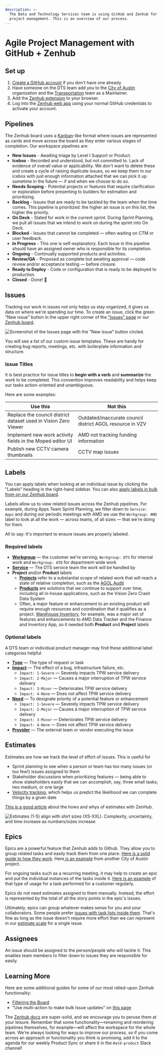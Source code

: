 ```yaml
---
description: >-
  The Data and Technology Services team is using GitHub and Zenhub for agile
  project management. This is an overview of our process.
---
```


# Agile Project Management with GitHub + Zenhub

## Set up

1. [Create a GitHub account](https://github.com/join) if you don't have one already.
2. Have someone on the DTS team add you to the [City of Austin](https://github.com/cityofaustin) organization and the [Transportation](https://github.com/orgs/cityofaustin/teams/transportation) team as a Maintainer.
3. Add the [Zenhub extension](https://www.zenhub.com/extension) to your browser.
4. Log into the [Zenhub web app](http://app.zenhub.com/) using your normal GitHub credentials to activate your account.&#x20;

## Pipelines

The Zenhub board uses a [Kanban](https://en.wikipedia.org/wiki/Kanban\_board)-like format where issues are represented as cards and move across the board as they enter various stages of completion. Our workspace pipelines are:

* **New Issues** - Awaiting triage by Level I Support or Product.&#x20;
* **Icebox** - Recorded and understood, but not committed to. Lack of evidence of overall value or applicability. We don't want to delete these and create a cycle of raising duplicate issues, so we keep them in our icebox with just enough information attached that we can pick it up sometime in the future — if and when we choose to do so.
* **Needs Scoping** - Potential projects or features that require clarification or exploration before presenting to builders for estimation and prioritizing.
* **Backlog** - Issues that are ready to be tackled by the team when the time comes. This pipeline is prioritized: the higher an issue is on this list, the higher the priority.&#x20;
* **On Deck** - Slated for work in the current sprint. During Sprint Planning, we pull all issues that we intend to work on during the sprint into On Deck.
* **Blocked** - Issues that cannot be completed — often waiting on CTM or user feedback.
* **In Progress** - This one is self-explanatory. Each Issue in this pipeline should have an assigned owner who is responsible for its completion.
* **Ongoing** - Continually supported products and activities.
* **Review/QA** - Proposed as complete but awaiting approval  — code review and/or acceptance testing — before closure.&#x20;
* **Ready to Deploy** - Code or configuration that is ready to be deployed to production.&#x20;
* **Closed** - Done! 🙌

## Issues

Tracking our work in issues not only helps us stay organized, it gives us data on where we're spending our time. To create an issue, click the green "New issue" button in the upper right corner of the ["Issues" page](https://github.com/cityofaustin/atd-data-tech/issues) or our [Zenhub board](https://github.com/cityofaustin/atd-data-tech#zenhub).

![Screenshot of the Issues page with the "New issue" button circled. ](https://github.com/cityofaustin/atd-data-tech/raw/master/images/Create-new-issue.png?raw=true)

You will see a list of our custom issue templates. These are handy for creating bug reports, meetings, etc. with boilerplate information and structure.

### Issue Titles

It is best practice for issue titles to **begin with a verb** and **summarize** the work to be completed. This convention improves readability and helps keep our tasks action-oriented and unambiguous.&#x20;

Here are some examples:

| Use this                                                        | Not this                                                  |
| --------------------------------------------------------------- | --------------------------------------------------------- |
| Replace the council district dataset used in Vision Zero Viewer | Outdated/inaccurate council district AGOL resource in VZV |
| Implement new work activity fields in the Moped editor UI       | AMD not tracking funding information                      |
| Publish new CCTV camera thumbnails                              | CCTV map issues                                           |

## Labels

You can apply labels when looking at an individual issue by clicking the "Labels" heading in the right-hand sidebar. You can also [apply labels in bulk from on our Zenhub board](https://www.zenhub.com/blog/task-board-bulk-actions/).

Labels allow us to view related issues across the Zenhub pipelines. For example, during Apps Team Sprint Planning, we filter down to  `Service: Apps` and during our periodic meetings with AMD we use the `Workgroup: AMD` label to look at all the work — across teams, of all sizes — that we're doing for them.&#x20;

All to say: It's important to ensure issues are properly labeled.&#x20;

### Required labels

* [**Workgroup**](https://github.com/cityofaustin/atd-data-tech/labels?q=Workgroup%3A+) — the customer we're serving; `Workgroup: DTS` for internal work and `Workgroup: ATD` for department-wide work
* [**Service**](https://github.com/cityofaustin/atd-data-tech/labels?q=Service%3A+) — The DTS service team the work will be handled by
* **Project** and/or **Product** labels
  * [**Projects**](https://github.com/cityofaustin/atd-data-tech/labels?q=Project%3A) refer to a substantial scope of related work that will reach a state of relative completion, such as the [AGOL Audit](https://github.com/cityofaustin/atd-data-tech/issues/253)&#x20;
  * [**Products**](https://github.com/cityofaustin/atd-data-tech/labels?q=Product%3A+) are solutions that we continue to support over time, including all in-house applications, such as the Vision Zero Crash Data System
  * Often, a major feature or enhancement to an existing product will require enough resources and coordination that it qualifies as a project. [Warehouse Inventory](https://github.com/cityofaustin/atd-data-tech/issues/20), for example, was a major set of features and enhancements to AMD Data Tracker and the Finance and Inventory App, so it needed both **Product** and **Project** labels&#x20;

### Optional labels

A DTS team or individual product manager may find these additional label categories helpful&#x20;

* [**Type**](https://github.com/cityofaustin/atd-data-tech/labels?q=Type%3A) — The type of request or task
* [**Impact**](https://github.com/cityofaustin/atd-data-tech/labels?q=Impact%3A+) — The effect of a bug, infrastructure failure, etc.
  * `Impact: 1-Severe` — Severely impacts TPW service delivery&#x20;
  * `Impact: 2-Major` — Causes a major interruption of TPW service delivery
  * `Impact: 3-Minor` — Deteriorates TPW service delivery
  * `Impact: 4-None` — Does not affect TPW service delivery&#x20;
* [**Need**](https://github.com/cityofaustin/atd-data-tech/labels?q=Need%3A) —  To designate priority of a potential feature or enhancement
  * `Impact: 1-Severe` — Severely impacts TPW service delivery
  * `Impact: 2-Major` — Causes a major interruption of TPW service delivery
  * `Impact: 3-Minor` — Deteriorates TPW service delivery
  * `Impact: 4-None` — Does not affect TPW service delivery
* [**Provider**](https://github.com/cityofaustin/atd-data-tech/labels?q=Provider%3A) — The external team or vendor executing the issue&#x20;

## Estimates

Estimates are how we track the level of effort of issues. This is useful for

* Sprint planning to see when a person or team has too many issues (or too few!) issues assigned to them
* Stakeholder discussions when prioritizing features — being able to show stakeholders easily that we can accomplish, say, three small tasks, two medium, or one large
* [Velocity tracking](https://www.zenhub.com/blog/track-your-speed-of-work-with-agile-velocity-charts/), which helps us predict the likelihood we can complete things by a given date

[This is a good article](https://help.zenhub.com/support/solutions/articles/43000010347-estimate-work-using-story-points) about the hows and whys of estimates with ZenHub.

![Estimates (1-5) align with shirt sizes (XS-XXL). Complexity, uncertainty, and time increase as numbers/sizes increase](https://github.com/cityofaustin/atd-data-tech/raw/master/images/Relative-estimates.png)

## Epics

Epics are a powerful feature that Zenhub adds to Github. They allow you to group related tasks and easily track them from one place. [Here is a solid guide to how they work](https://www.zenhub.com/blog/working-with-epics-in-github/). Here[ is an example](https://github.com/cityofaustin/techstack/issues/1215) from another City of Austin project.

For ongoing tasks such as a recurring meeting, it may help to create an epic and put the individual instances of the tasks inside it. [Here is an example](https://github.com/cityofaustin/atd-geospatial/issues/4) of that type of usage for a task performed for a customer regularly.

Epics do not need estimates assigned to them manually. Instead, the effort is represented by the total of all the story points in the epic's issues.

Ultimately, epics can group whatever makes sense for you and your collaborators. Some people prefer [issues with task lists inside them](https://github.com/cityofaustin/techstack/issues/616). That's fine as long as the issue doesn't require more effort than we can represent in our [estimate scale](https://github.com/cityofaustin/atd-data-tech/wiki/Project-Management:-Github-and-ZenHub-Basics#estimates) for a single issue.

## Assignees

An issue should be assigned to the person/people who will tackle it. This enables team members to filter down to issues they are responsible for easily.

## Learning More

Here are some additional guides for some of our most relied-upon Zenhub functionality:

* [Filtering the Board](https://help.zenhub.com/support/solutions/articles/43000498508--filtering-the-board)
* "Use multi-action to make bulk Issue updates" on [this page](https://help.zenhub.com/support/solutions/articles/43000031098-get-to-know-board-features-and-functionality)

The [Zenhub docs](https://help.zenhub.com/support/home) are super-solid, and we encourage you to peruse them at your leisure. Remember that some functionality—renaming and reordering pipelines themselves, for example—will affect the workspace for the whole team. We're always looking for ways to improve our process, so if you come across an approach or functionality you think is promising, add it to the agenda for our weekly Product Sync or share it in the `#atd-product` Slack channel!

